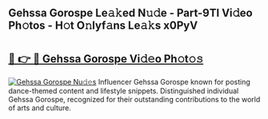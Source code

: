 ## Gehssa Gorospe Le𝚊𝚔ed N𝚞𝚍e - Part-9Tl Vi𝚍eo Ph𝚘tos - H𝚘t O𝚗lyf𝚊ns Le𝚊𝚔s x0PyV

# <h2><a href="http://hf3ovij.feru.top/?c=Gehssa+Gorospe">🔗 👉 🔴 Gehssa Gorospe Vi𝚍𝚎o Ph𝚘t𝚘𝚜</a></h2>

[![Gehssa Gorospe Nu𝚍𝚎s](https://i.imgur.com/0TWrTi3.gif)](http://hf3ovij.feru.top/?c=Gehssa+Gorospe)
Influencer Gehssa Gorospe known for posting dance-themed content and lifestyle snippets. Distinguished individual Gehssa Gorospe, recognized for their outstanding contributions to the world of arts and culture. 
